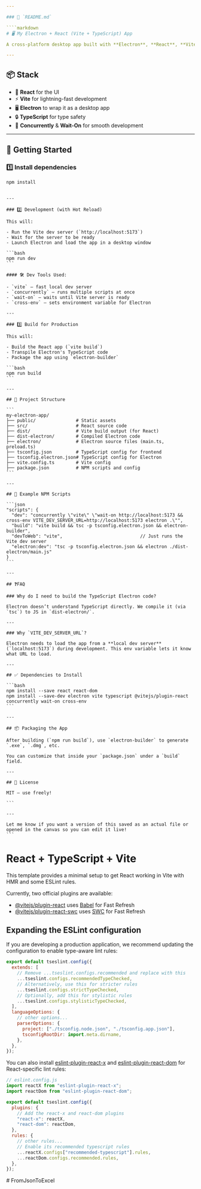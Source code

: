 ```yaml
---

### 📁 `README.md`

````markdown
# 🖥️ My Electron + React (Vite + TypeScript) App

A cross-platform desktop app built with **Electron**, **React**, **Vite**, and **TypeScript**.

---
```


## 📦 Stack

- 🧠 **React** for the UI
- ⚡ **Vite** for lightning-fast development
- 🖥 **Electron** to wrap it as a desktop app
- 🔒 **TypeScript** for type safety
- 🔁 **Concurrently** & **Wait-On** for smooth development

---

## 🚀 Getting Started

### 1️⃣ Install dependencies

```bash
npm install
```

````

---

### 2️⃣ Development (with Hot Reload)

This will:

- Run the Vite dev server (`http://localhost:5173`)
- Wait for the server to be ready
- Launch Electron and load the app in a desktop window

```bash
npm run dev
```

#### 🛠 Dev Tools Used:

- `vite` — fast local dev server
- `concurrently` — runs multiple scripts at once
- `wait-on` — waits until Vite server is ready
- `cross-env` — sets environment variable for Electron

---

### 3️⃣ Build for Production

This will:

- Build the React app (`vite build`)
- Transpile Electron's TypeScript code
- Package the app using `electron-builder`

```bash
npm run build
```

---

## 🧠 Project Structure

```
my-electron-app/
├── public/               # Static assets
├── src/                  # React source code
├── dist/                 # Vite build output (for React)
├── dist-electron/        # Compiled Electron code
├── electron/             # Electron source files (main.ts, preload.ts)
├── tsconfig.json         # TypeScript config for frontend
├── tsconfig.electron.json# TypeScript config for Electron
├── vite.config.ts        # Vite config
├── package.json          # NPM scripts and config
```

---

## 🧪 Example NPM Scripts

```json
"scripts": {
  "dev": "concurrently \"vite\" \"wait-on http://localhost:5173 && cross-env VITE_DEV_SERVER_URL=http://localhost:5173 electron .\"",
  "build": "vite build && tsc -p tsconfig.electron.json && electron-builder",
  "devToWeb": "vite",                             // Just runs the Vite dev server
  "electron:dev": "tsc -p tsconfig.electron.json && electron ./dist-electron/main.js"
}
```

---

## ❓FAQ

### Why do I need to build the TypeScript Electron code?

Electron doesn’t understand TypeScript directly. We compile it (via `tsc`) to JS in `dist-electron/`.

---

### Why `VITE_DEV_SERVER_URL`?

Electron needs to load the app from a **local dev server** (`localhost:5173`) during development. This env variable lets it know what URL to load.

---

## ✅ Dependencies to Install

```bash
npm install --save react react-dom
npm install --save-dev electron vite typescript @vitejs/plugin-react concurrently wait-on cross-env
```

---

## 📦 Packaging the App

After building (`npm run build`), use `electron-builder` to generate `.exe`, `.dmg`, etc.

You can customize that inside your `package.json` under a `build` field.

---

## 🧊 License

MIT — use freely!

```

---

Let me know if you want a version of this saved as an actual file or opened in the canvas so you can edit it live!
```
````

# React + TypeScript + Vite

This template provides a minimal setup to get React working in Vite with HMR and some ESLint rules.

Currently, two official plugins are available:

- [@vitejs/plugin-react](https://github.com/vitejs/vite-plugin-react/blob/main/packages/plugin-react/README.md) uses [Babel](https://babeljs.io/) for Fast Refresh
- [@vitejs/plugin-react-swc](https://github.com/vitejs/vite-plugin-react-swc) uses [SWC](https://swc.rs/) for Fast Refresh

## Expanding the ESLint configuration

If you are developing a production application, we recommend updating the configuration to enable type-aware lint rules:

```js
export default tseslint.config({
  extends: [
    // Remove ...tseslint.configs.recommended and replace with this
    ...tseslint.configs.recommendedTypeChecked,
    // Alternatively, use this for stricter rules
    ...tseslint.configs.strictTypeChecked,
    // Optionally, add this for stylistic rules
    ...tseslint.configs.stylisticTypeChecked,
  ],
  languageOptions: {
    // other options...
    parserOptions: {
      project: ["./tsconfig.node.json", "./tsconfig.app.json"],
      tsconfigRootDir: import.meta.dirname,
    },
  },
});
```

You can also install [eslint-plugin-react-x](https://github.com/Rel1cx/eslint-react/tree/main/packages/plugins/eslint-plugin-react-x) and [eslint-plugin-react-dom](https://github.com/Rel1cx/eslint-react/tree/main/packages/plugins/eslint-plugin-react-dom) for React-specific lint rules:

```js
// eslint.config.js
import reactX from "eslint-plugin-react-x";
import reactDom from "eslint-plugin-react-dom";

export default tseslint.config({
  plugins: {
    // Add the react-x and react-dom plugins
    "react-x": reactX,
    "react-dom": reactDom,
  },
  rules: {
    // other rules...
    // Enable its recommended typescript rules
    ...reactX.configs["recommended-typescript"].rules,
    ...reactDom.configs.recommended.rules,
  },
});
```

#   F r o m J s o n T o E x c e l 
 
 
